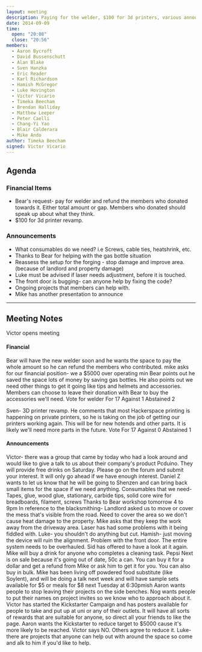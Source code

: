 ```yaml
---
layout: meeting
description: Paying for the welder, $100 for 3d printers, various announcements
date: 2014-09-09
time:
  open: "20:08"
  close: "20:56"
members:
  - Aaron Bycroft
  - David Bussenschutt
  - Alan Blake
  - Sven Hanzka
  - Eric Reader
  - Karl Richardson
  - Hamish McGregor
  - Luke Hovington
  - Victor Vicario
  - Timeka Beecham
  - Brendan Halliday
  - Matthew Leeper
  - Peter Caelli
  - Chang-Yi Yao
  - Blair Calderara
  - Mike Ando
author: Timeka Beecham
signed: Victor Vicario
---
```


## Agenda

### Financial Items
* Bear's request- pay for welder and refund the members who donated towards it. Either total amount or gap. Members who donated should speak up about what they think.
* $100 for 3d printer revamp.

### Announcements
* What consumables do we need? i.e Screws, cable ties, heatshrink, etc.
* Thanks to Bear for helping with the gas bottle situation
* Reassess the setup for the forging - stop damage and improve area. (because of landlord and property damage)
* Luke must be advised if laser needs adjustment, before it is touched.
* The front door is bugging- can anyone help by fixing the code?
* Ongoing projects that members can help with.
* Mike has another presentation to announce

---

## Meeting Notes


Victor opens meeting

#### Financial
Bear will have the new welder soon and he wants the space to pay the whole amount so he can refund the members who contributed.
mike asks for our financial position- we a $5000 over operating min
Bear points out he saved the space lots of money by saving gas bottles. He also points out we need other things to get it going like tips and helmets and accessories. 
Members can choose to leave their donation with Bear to buy the accessories we'll need.
Vote for welder
For 17
Against 1
Abstained 2

Sven- 3D printer revamp. He comments that most Hackerspace printing is happening on private printers, so he is taking on the job of getting our printers working again. This will be for new hotends and other parts. It is likely we'll need more parts in the future.
Vote 
For 17
Against 0
Abstained 1

#### Announcements

Victor- there was a group that came by today who had a look around and would like to give a talk to us about their company's product Pcduino. They will provide free drinks on Saturday. Please go on the forum and submit your interest. It will only go ahead if we have enough interest. 
Daniel Z wants to let us know that he will be going to Shenzen and can bring back small items for the space if we need anything.
Consumables that we need- Tapes, glue, wood glue, stationary, carbide tips, solid core wire for breadboards, filament, screws
Thanks to Bear
workshop tomorrow 4 to 9pm
In reference to the blacksmithing- Landlord asked us to move or cover the mess that's visible from the road. Need to cover the area so we don't cause heat damage to the property. Mike asks that they keep the work away from the driveway area. 
Laser has had some problems with it being fiddled with. Luke- you shouldn't do anything but cut. Hamish- just moving the device will ruin the alignment.
Problem with the front door. The entire system needs to be overhauled. Sid has offered to have a look at it again. 
Mike will buy a drink for anyone who completes a cleaning task.
Pepsi Next is on sale because it's going out of date, 50c a can. You can buy it for a dollar and get a refund from Mike or ask him to get it for you. You can also buy in bulk. 
Mike has been living off powdered food substitute (like Soylent), and will be doing a talk next week and will have sample sets available for $5 or meals for $8 next Tuesday at 6:30pmish
Aaron wants people to stop leaving their projects on the side benches. Nog wants people to put their names on project invites so we know who to approach about it.
Victor has started the Kickstarter Campaign and has posters available for people to take and put up at uni or any of their outlets. It will have all sorts of rewards that are suitable for anyone, so direct all your friends to like the page.
Aaron wants the Kickstarter to reduce target to $5000 cause it's more likely to be reached. Victor says NO. Others agree to reduce it. 
Luke- there are projects that anyone can help out with around the space so come and alk to him if you'd like to help. 


